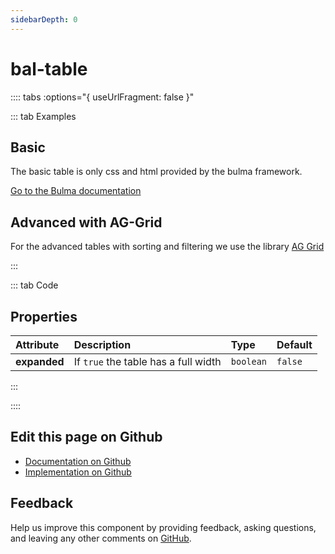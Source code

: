 ```yaml
---
sidebarDepth: 0
---
```


# bal-table




:::: tabs :options="{ useUrlFragment: false }"

::: tab Examples

## Basic

The basic table is only css and html provided by the bulma framework.

[Go to the Bulma documentation](https://bulma.io/documentation/elements/table/)

<ClientOnly><docs-demo-bal-table-98></docs-demo-bal-table-98></ClientOnly>


## Advanced with AG-Grid

For the advanced tables with sorting and filtering we use the library [AG Grid](https://www.ag-grid.com/)

<ClientOnly><docs-demo-bal-table-99></docs-demo-bal-table-99></ClientOnly>


:::

::: tab Code

## Properties


| Attribute    | Description                          | Type      | Default |
| :----------- | :----------------------------------- | :-------- | :------ |
| **expanded** | If `true` the table has a full width | `boolean` | `false` |


:::


::::

## Edit this page on Github

* [Documentation on Github](https://github.com/baloise/design-system/blob/master/docs/src/components/components/bal-table.md)
* [Implementation on Github](https://github.com/baloise/design-system/blob/master/packages/components/src/components/bal-table)

## Feedback

Help us improve this component by providing feedback, asking questions, and leaving any other comments on [GitHub](https://github.com/baloise/design-system/issues/new).


<ClientOnly>
  <docs-component-script tag="balTable"></docs-component-script>
</ClientOnly>
